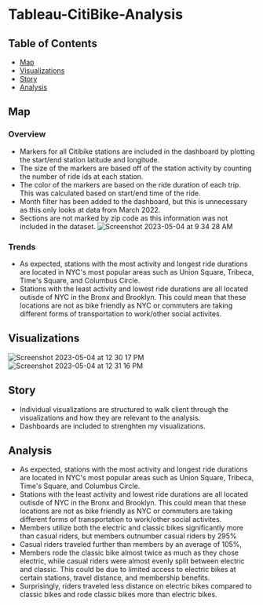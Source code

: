 # Tableau-CitiBike-Analysis

## Table of Contents

- [Map](#map)
- [Visualizations](#visualizations)
- [Story](#story)
- [Analysis](#analysis)


## Map
### Overview
- Markers for all Citibike stations are included in the dashboard by plotting the start/end station latitude and longitude.
- The size of the markers are based off of the station activity by counting the number of ride ids at each station.
- The color of the markers are based on the ride duration of each trip. This was calculated based on start/end time of the ride.
- Month filter has been added to the dashboard, but this is unnecessary as this only looks at data from March 2022.
- Sections are not marked by zip code as this information was not included in the dataset.
![Screenshot 2023-05-04 at 9 34 28 AM](https://user-images.githubusercontent.com/10196762/236221240-a5d48142-8254-4621-be26-b99360cc4b3c.png)
### Trends
- As expected, stations with the most activity and longest ride durations are located in NYC's most popular areas such as Union Square, Tribeca, Time's Square, and Columbus Circle. 
- Stations with the least activity and lowest ride durations are all located outisde of NYC in the Bronx and Brooklyn. This could mean that these locations are not as bike friendly as NYC or commuters are taking different forms of transportation to work/other social activites. 

## Visualizations
![Screenshot 2023-05-04 at 12 30 17 PM](https://user-images.githubusercontent.com/10196762/236267124-7d1e36e5-212f-44d6-aa88-6c09d8d2fecc.png)
![Screenshot 2023-05-04 at 12 31 16 PM](https://user-images.githubusercontent.com/10196762/236267330-8347b8a2-aff6-49b2-a10c-6551cda861af.png)

## Story
- Individual visualizations are structured to walk client through the visualizations and how they are relevant to the analysis.
- Dashboards are included to strenghten my visualizations.

## Analysis
- As expected, stations with the most activity and longest ride durations are located in NYC's most popular areas such as Union Square, Tribeca, Time's Square, and Columbus Circle. 
- Stations with the least activity and lowest ride durations are all located outisde of NYC in the Bronx and Brooklyn. This could mean that these locations are not as bike friendly as NYC or commuters are taking different forms of transportation to work/other social activites. 
- Members utilize both the electric and classic bikes significantly more than casual riders, but members outnumber casual riders by 295%
- Casual riders traveled further than members by an average of 105%, 
- Members rode the classic bike almost twice as much as they chose electric, while casual riders were almost evenly split between electric and classic. This could be due to limited access to electric bikes at certain stations, travel distance, and membership benefits. 
- Surprisingly, riders traveled less distance on electric bikes compared to classic bikes and rode classic bikes more than electric bikes. 

